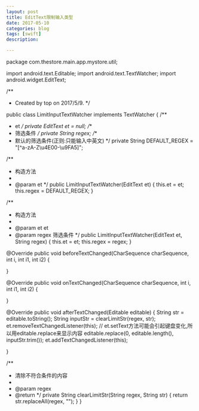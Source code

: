 ```yaml
---
layout: post
title: EditText限制输入类型
date: 2017-05-10
categories: blog
tags: [swift]
description: 

---
```

package com.thestore.main.app.mystore.util;

import android.text.Editable;
import android.text.TextWatcher;
import android.widget.EditText;

/**
* Created by top on 2017/5/9.
*/

public class LimitInputTextWatcher implements TextWatcher {
/**
* et
*/
private EditText et = null;
/**
* 筛选条件
*/
private String regex;
/**
* 默认的筛选条件(正则:只能输入中英文)
*/
private String DEFAULT_REGEX = "[^a-zA-Z\u4E00-\u9FA5]";

/**
* 构造方法
*
* @param et
*/
public LimitInputTextWatcher(EditText et) {
this.et = et;
this.regex = DEFAULT_REGEX;
}

/**
* 构造方法
*
* @param et    et
* @param regex 筛选条件
*/
public LimitInputTextWatcher(EditText et, String regex) {
this.et = et;
this.regex = regex;
}

@Override
public void beforeTextChanged(CharSequence charSequence, int i, int i1, int i2) {

}

@Override
public void onTextChanged(CharSequence charSequence, int i, int i1, int i2) {

}

@Override
public void afterTextChanged(Editable editable) {
String str = editable.toString();
String inputStr = clearLimitStr(regex, str);
et.removeTextChangedListener(this);
// et.setText方法可能会引起键盘变化,所以用editable.replace来显示内容
editable.replace(0, editable.length(), inputStr.trim());
et.addTextChangedListener(this);

}

/**
* 清除不符合条件的内容
*
* @param regex
* @return
*/
private String clearLimitStr(String regex, String str) {
return str.replaceAll(regex, "");
}
}

